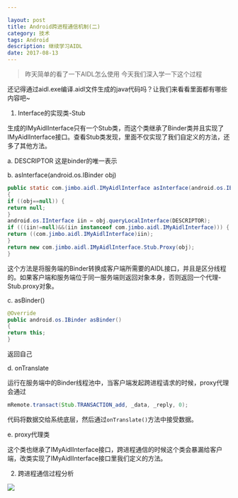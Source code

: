 ```yaml
---

layout: post
title: Android跨进程通信机制(二)
category: 技术
tags: Android
description: 继续学习AIDL
date: 2017-08-13
---
```


>昨天简单的看了一下AIDL怎么使用 今天我们深入学一下这个过程

还记得通过aidl.exe编译.aidl文件生成的java代码吗？让我们来看看里面都有哪些内容吧~

1. Interface的实现类-Stub

生成的IMyAidlInterface只有一个Stub类，而这个类继承了Binder类并且实现了IMyAidlInterface接口。查看Stub类发现，里面不仅实现了我们自定义的方法，还多了其他方法。

a. DESCRIPTOR 这是binder的唯一表示

b. asInterface(android.os.IBinder obj)

```java
public static com.jimbo.aidl.IMyAidlInterface asInterface(android.os.IBinder obj)
{
if ((obj==null)) {
return null;
}
android.os.IInterface iin = obj.queryLocalInterface(DESCRIPTOR);
if (((iin!=null)&&(iin instanceof com.jimbo.aidl.IMyAidlInterface))) {
return ((com.jimbo.aidl.IMyAidlInterface)iin);
}
return new com.jimbo.aidl.IMyAidlInterface.Stub.Proxy(obj);
}

```

这个方法是将服务端的Binder转换成客户端所需要的AIDL接口，并且是区分线程的。如果客户端和服务端位于同一服务端则返回对象本身，否则返回一个代理-Stub.proxy对象。

c. asBinder()

```java
@Override
public android.os.IBinder asBinder()
{
return this;
}

```

返回自己

d. onTranslate

运行在服务端中的Binder线程池中，当客户端发起跨进程请求的时候，proxy代理会通过

```java
mRemote.transact(Stub.TRANSACTION_add, _data, _reply, 0);        

```

代码将数据交给系统底层，然后通过`onTranslate()`方法中接受数据。

e. proxy代理类

这个类也继承了IMyAidlInterface接口，跨进程通信的时候这个类会暴漏给客户端，改类实现了IMyAidlInterface接口里我们定义的方法。

2. 跨进程通信过程分析

![](http://7xjtan.com1.z0.glb.clouddn.com/1111111111.png)




